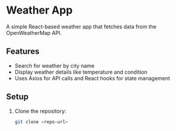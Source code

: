 # Weather App

A simple React-based weather app that fetches data from the OpenWeatherMap API.

## Features
- Search for weather by city name
- Display weather details like temperature and condition
- Uses Axios for API calls and React hooks for state management

## Setup
1. Clone the repository:
   ```bash
   git clone <repo-url>
